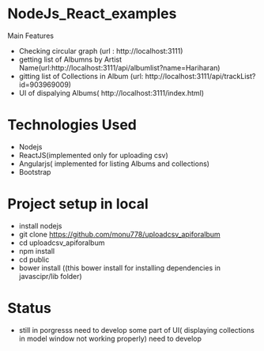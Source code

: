 # NodeJs_React_examples

 Main Features
 
* Checking circular graph  (url : http://localhost:3111)
* getting list of Albumns by Artist Name(url:http://localhost:3111/api/albumlist?name=Hariharan)
* gitting list of Collections in Album (url: http://localhost:3111/api/trackList?id=903969009)
* UI of dispalying Albums( http://localhost:3111/index.html)

# Technologies Used

* Nodejs
* ReactJS(implemented only for uploading csv)
* Angularjs( implemented for listing Albums and collections)
* Bootstrap 

# Project setup in local

* install nodejs
* git clone https://github.com/monu778/uploadcsv_apiforalbum
* cd uploadcsv_apiforalbum
* npm install
* cd public
* bower install ((this bower install for installing dependencies in javascipr/lib folder)

# Status
* still in porgresss need to develop some part of UI( displaying collections in model window not working properly) need to develop
